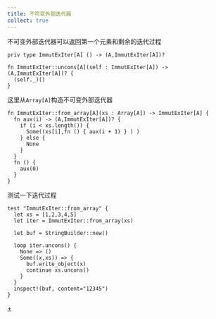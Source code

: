 ```yaml
---
title: 不可变外部迭代器
collect: true
---
```


不可变外部迭代器可以返回第一个元素和剩余的迭代过程

```moonbit
priv type ImmutExIter[A] () -> (A,ImmutExIter[A])?

fn ImmutExIter::uncons[A](self : ImmutExIter[A]) -> (A,ImmutExIter[A])? {
  (self._)()
}
```

这里从`Array[A]`构造不可变外部迭代器

```moonbit
fn ImmutExIter::from_array[A](xs : Array[A]) -> ImmutExIter[A] {
  fn aux(i) -> (A,ImmutExIter[A])? {
    if (i < xs.length()) {
      Some((xs[i],fn () { aux(i + 1) } ) )
    } else {
      None
    }
  }
  fn () {
    aux(0)
  }
}
```

测试一下迭代过程

```moonbit
test "ImmutExIter::from_array" {
  let xs = [1,2,3,4,5]
  let iter = ImmutExIter::from_array(xs)

  let buf = StringBuilder::new()

  loop iter.uncons() {
    None => ()
    Some((x,xs)) => {
      buf.write_object(x)
      continue xs.uncons()
    }
  }
  inspect!(buf, content="12345")
}
```

[+](/blog/iterator/immut-exiter-tree.md#:embed)
